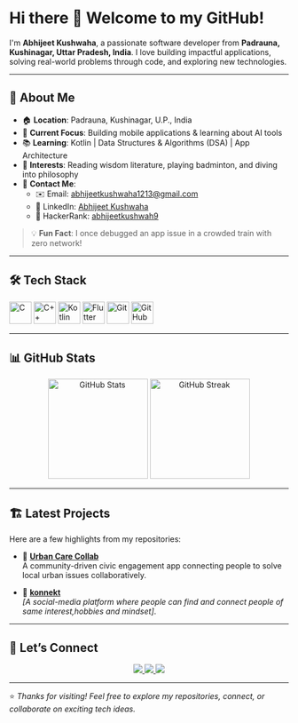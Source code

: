 # Hi there 👋 Welcome to my GitHub!

I'm **Abhijeet Kushwaha**, a passionate software developer from **Padrauna, Kushinagar, Uttar Pradesh, India**. I love building impactful applications, solving real-world problems through code, and exploring new technologies.

---

## 🚀 About Me

- 🏠 **Location**: Padrauna, Kushinagar, U.P., India  
- 📱 **Current Focus**: Building mobile applications & learning about AI tools 
- 📚 **Learning**: Kotlin | Data Structures & Algorithms (DSA) | App Architecture  
- 🧠 **Interests**: Reading wisdom literature, playing badminton, and diving into philosophy  
- 💌 **Contact Me**:
  - ✉️ Email: [abhijeetkushwaha1213@gmail.com](mailto:abhijeetkushwaha1213@gmail.com)
  - 💼 LinkedIn: [Abhijeet Kushwaha](https://www.linkedin.com/in/abhijeet-kushwaha-a76660310)
  - 🌟 HackerRank: [abhijeetkushwah9](https://www.hackerrank.com/profile/abhijeetkushwah9)

> 💡 **Fun Fact**: I once debugged an app issue in a crowded train with zero network!

---

## 🛠️ Tech Stack

<p align="left">
  <img src="https://cdn.jsdelivr.net/gh/devicons/devicon/icons/c/c-original.svg" alt="C" width="40" height="40"/>
  <img src="https://cdn.jsdelivr.net/gh/devicons/devicon/icons/c++/c++-original.svg" alt="C++" width="40" height="40"/>
  <img src="https://cdn.jsdelivr.net/gh/devicons/devicon/icons/kotlin/kotlin-original.svg" alt="Kotlin" width="40" height="40"/>
  <img src="https://cdn.jsdelivr.net/gh/devicons/devicon/icons/flutter/flutter-original.svg" alt="Flutter" width="40" height="40"/>
  <img src="https://cdn.jsdelivr.net/gh/devicons/devicon/icons/git/git-original.svg" alt="Git" width="40" height="40"/>
  <img src="https://cdn.jsdelivr.net/gh/devicons/devicon/icons/github/github-original.svg" alt="GitHub" width="40" height="40"/>
</p>

---

## 📊 GitHub Stats

<p align="center">
  <img src="https://github-readme-stats.vercel.app/api?username=AbhijeetKushwaha1213&show_icons=true&theme=tokyonight" alt="GitHub Stats" height="180"/>
  <img src="https://github-readme-streak-stats.herokuapp.com/?user=AbhijeetKushwaha1213&theme=tokyonight" alt="GitHub Streak" height="180"/>
</p>

---

## 🏗️ Latest Projects

Here are a few highlights from my repositories:

- 🔧 **[Urban Care Collab](https://github.com/AbhijeetKushwaha1213/urban-care-collab-main)**  
  A community-driven civic engagement app connecting people to solve local urban issues collaboratively.

- 🚧 **[konnekt](https://github.com/AbhijeetKushwaha1213/kaneekt.git)**  
  _[A social-media platform where people can find and connect people of same interest,hobbies and mindset]_.


---

## 🤝 Let’s Connect

<p align="center">
  <a href="https://www.linkedin.com/in/abhijeet-kushwaha-a76660310/">
    <img src="https://img.shields.io/badge/LinkedIn-blue?style=for-the-badge&logo=linkedin&logoColor=white"/>
  </a>
  <a href="https://www.hackerrank.com/profile/abhijeetkushwah9">
    <img src="https://img.shields.io/badge/HackerRank-green?style=for-the-badge&logo=hackerrank&logoColor=white"/>
  </a>
  <a href="mailto:abhijeetkushwaha1213@gmail.com">
    <img src="https://img.shields.io/badge/Email-red?style=for-the-badge&logo=gmail&logoColor=white"/>
  </a>
</p>

---

⭐️ *Thanks for visiting! Feel free to explore my repositories, connect, or collaborate on exciting tech ideas.*

